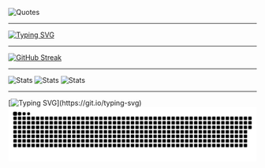 ![Quotes](https://quotes-github-readme.vercel.app/api?type=horizontal&theme=dark)
***
[![Typing SVG](https://readme-typing-svg.herokuapp.com?color=e264ec&lines=My+Fancy+Hobbies+and+SKills)](https://git.io/typing-svg)
***
[![GitHub Streak](https://streak-stats.demolab.com/?user=OfficialEvsty&theme=dark)](https://git.io/streak-stats)
***
![Stats](http://github-profile-summary-cards.vercel.app/api/cards/profile-details?username=OfficialEvsty&theme=github_dark)
![Stats](http://github-profile-summary-cards.vercel.app/api/cards/repos-per-language?username=OfficialEvsty&theme=github_dark&exclude={exclude})
![Stats](http://github-profile-summary-cards.vercel.app/api/cards/most-commit-language?username=OfficialEvsty&theme=github_dark&exclude={exclude})
***
[![Typing SVG](https://readme-typing-svg.herokuapp.com?color=e264ec&lines=SNAKE+LIVES+UNTIL+I+KEEP+COMMITS!)](https://git.io/typing-svg)
![snake gif](https://github.com/OfficialEvsty/OfficialEvsty/blob/output/github-snake.svg)
